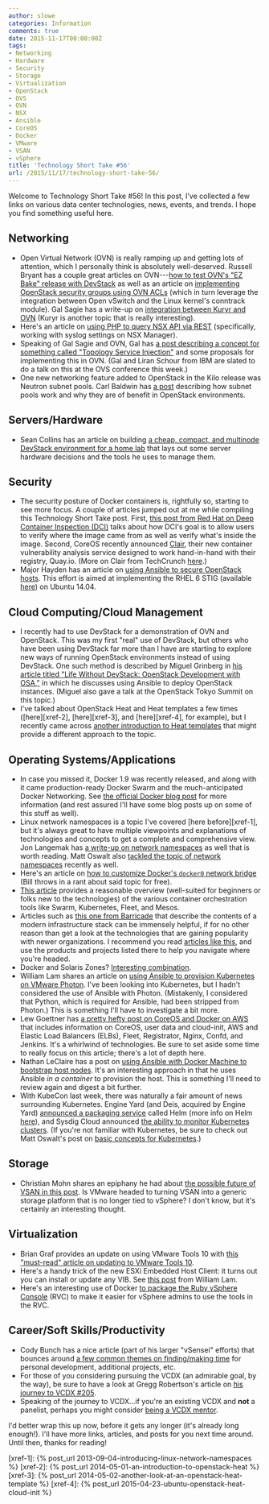```yaml
---
author: slowe
categories: Information
comments: true
date: 2015-11-17T00:00:00Z
tags:
- Networking
- Hardware
- Security
- Storage
- Virtualization
- OpenStack
- OVS
- OVN
- NSX
- Ansible
- CoreOS
- Docker
- VMware
- VSAN
- vSphere
title: 'Technology Short Take #56'
url: /2015/11/17/technology-short-take-56/
---
```


Welcome to Technology Short Take #56! In this post, I've collected a few links on various data center technologies, news, events, and trends. I hope you find something useful here.

## Networking

* Open Virtual Network (OVN) is really ramping up and getting lots of attention, which I personally think is absolutely well-deserved. Russell Bryant has a couple great articles on OVN---[how to test OVN's "EZ Bake" release with DevStack][link-3] as well as an article on [implementing OpenStack security groups using OVN ACLs][link-4] (which in turn leverage the integration between Open vSwitch and the Linux kernel's conntrack module). Gal Sagie has a write-up on [integration between Kuryr and OVN][link-5] (Kuryr is another topic that is really interesting).
* Here's an article on [using PHP to query NSX API via REST][link-20] (specifically, working with syslog settings on NSX Manager).
* Speaking of Gal Sagie and OVN, Gal has [a post describing a concept for something called "Topology Service Injection"][link-21] and some proposals for implementing this in OVN. (Gal and Liran Schour from IBM are slated to do a talk on this at the OVS conference this week.)
* One new networking feature added to OpenStack in the Kilo release was Neutron subnet pools. Carl Baldwin has [a post][link-33] describing how subnet pools work and why they are of benefit in OpenStack environments.

## Servers/Hardware

* Sean Collins has an article on building [a cheap, compact, and multinode DevStack environment for a home lab][link-27] that lays out some server hardware decisions and the tools he uses to manage them.

## Security

* The security posture of Docker containers is, rightfully so, starting to see more focus. A couple of articles jumped out at me while compiling this Technology Short Take post. First, [this post from Red Hat on Deep Container Inspection (DCI)][link-18] talks about how DCI's goal is to allow users to verify where the image came from as well as verify what's inside the image. Second, CoreOS recently announced [Clair][link-19], their new container vulnerability analysis service designed to work hand-in-hand with their registry, Quay.io. (More on Clair from TechCrunch [here][link-28].)
* Major Hayden has an article on [using Ansible to secure OpenStack hosts][link-23]. This effort is aimed at implementing the RHEL 6 STIG (available [here][link-24]) on Ubuntu 14.04.

## Cloud Computing/Cloud Management

* I recently had to use DevStack for a demonstration of OVN and OpenStack. This was my first "real" use of DevStack, but others who have been using DevStack far more than I have are starting to explore new ways of running OpenStack environments instead of using DevStack. One such method is described by Miguel Grinberg in [his article titled "Life Without DevStack: OpenStack Development with OSA,"][link-8] in which he discusses using Ansible to deploy OpenStack instances. (Miguel also gave a talk at the OpenStack Tokyo Summit on this topic.)
* I've talked about OpenStack Heat and Heat templates a few times ([here][xref-2], [here][xref-3], and [here][xref-4], for example), but I recently came across [another introduction to Heat templates][link-36] that might provide a different approach to the topic.

## Operating Systems/Applications

* In case you missed it, Docker 1.9 was recently released, and along with it came production-ready Docker Swarm and the much-anticipated Docker Networking. See [the official Docker blog post][link-12] for more information (and rest assured I'll have some blog posts up on some of this stuff as well).
* Linux network namespaces is a topic I've covered [here before][xref-1], but it's always great to have multiple viewpoints and explanations of technologies and concepts to get a complete and comprehensive view. Jon Langemak has [a write-up on network namespaces][link-1] as well that is worth reading. Matt Oswalt also [tackled the topic of network namespaces][link-35] recently as well.
* Here's an article on [how to customize Docker's `docker0` network bridge][link-2] (Bill throws in a rant about said topic for free).
* [This article][link-6] provides a reasonable overview (well-suited for beginners or folks new to the technologies) of the various container orchestration tools like Swarm, Kubernetes, Fleet, and Mesos.
* Articles such as [this one from Barricade][link-9] that describe the contents of a modern infrastructure stack can be immensely helpful, if for no other reason than get a look at the technologies that are gaining popularity with newer organizations. I recommend you read [articles like this][link-10], and use the products and projects listed there to help you navigate where you're headed.
* Docker and Solaris Zones? [Interesting combination][link-14].
* William Lam shares an article on [using Ansible to provision Kubernetes on VMware Photon][link-16]. I've been looking into Kubernetes, but I hadn't considered the use of Ansible with Photon. (Mistakenly, I considered that Python, which is required for Ansible, had been stripped from Photon.) This is something I'll have to investigate a bit more.
* Lew Goettner has [a pretty hefty post on CoreOS and Docker on AWS][link-25] that includes information on CoreOS, user data and cloud-init, AWS and Elastic Load Balancers (ELBs), Fleet, Registrator, Nginx, Confd, and Jenkins. It's a whirlwind of technologies. Be sure to set aside some time to really focus on this article; there's a lot of depth here.
* Nathan LeClaire has a post on [using Ansible with Docker Machine to bootstrap host nodes][link-26]. It's an interesting approach in that he uses Ansible _in a container_ to provision the host. This is something I'll need to review again and digest a bit further.
* With KubeCon last week, there was naturally a fair amount of news surrounding Kubernetes. Engine Yard (and Deis, acquired by Engine Yard) [announced a packaging service][link-29] called Helm (more info on Helm [here][link-30]), and Sysdig Cloud announced [the ability to monitor Kubernetes clusters][link-31]. (If you're not familiar with Kubernetes, be sure to check out Matt Oswalt's post on [basic concepts for Kubernetes][link-32].)

## Storage

* Christian Mohn shares an epiphany he had about [the possible future of VSAN in this post][link-13]. Is VMware headed to turning VSAN into a generic storage platform that is no longer tied to vSphere? I don't know, but it's certainly an interesting thought.

## Virtualization

* Brian Graf provides an update on using VMware Tools 10 with [this "must-read" article on updating to VMware Tools 10][link-15].
* Here's a handy trick of the new ESXi Embedded Host Client: it turns out you can install or update any VIB. See [this post][link-22] from William Lam.
* Here's an interesting use of Docker [to package the Ruby vSphere Console][link-34] (RVC) to make it easier for vSphere admins to use the tools in the RVC.

## Career/Soft Skills/Productivity

* Cody Bunch has a nice article (part of his larger "vSensei" efforts) that bounces around [a few common themes on finding/making time][link-7] for personal development, additional projects, etc.
* For those of you considering pursuing the VCDX (an admirable goal, by the way), be sure to have a look at Gregg Robertson's article on [his journey to VCDX #205][link-11].
* Speaking of the journey to VCDX...if you're an existing VCDX and **not** a panelist, perhaps you might consider [being a VCDX mentor][link-17].

I'd better wrap this up now, before it gets any longer (it's already long enough!). I'll have more links, articles, and posts for you next time around. Until then, thanks for reading!



[link-1]: http://www.dasblinkenlichten.com/an-introduction-to-network-namespaces/
[link-2]: https://blog.plein.org/2015/08/11/how-to-customize-docker0-network-options-in-docker/
[link-3]: http://blog.russellbryant.net/2015/05/14/an-ez-bake-ovn-for-openstack/
[link-4]: http://blog.russellbryant.net/2015/10/22/openstack-security-groups-using-ovn-acls/
[link-5]: http://galsagie.github.io/sdn/openstack/docker/kuryr/neutron/2015/10/10/kuryr-ovn/
[link-6]: http://radar.oreilly.com/2015/10/swarm-v-fleet-v-kubernetes-v-mesos.html
[link-7]: http://blog.codybunch.com/2015/11/02/vSensei-Finding-Time/
[link-8]: https://developer.rackspace.com/blog/life-without-devstack-openstack-development-with-osa/
[link-9]: https://blog.barricade.io/running-a-modern-infrastructure-stack/
[link-10]: https://segment.com/blog/rebuilding-our-infrastructure/
[link-11]: http://thesaffageek.co.uk/2015/10/30/vcdx-205/
[link-12]: https://blog.docker.com/2015/11/docker-1-9-production-ready-swarm-multi-host-networking/
[link-13]: http://vninja.net/virtualization/vmware-vsan-more-than-meets-the-eye/
[link-14]: https://blog.docker.com/2015/08/docker-oracle-solaris-zones/
[link-15]: https://blogs.vmware.com/vsphere/2015/11/updating-to-vmware-tools-10-must-read.html
[link-16]: http://www.virtuallyghetto.com/2015/11/using-ansible-to-provision-a-kubernetes-cluster-on-vmware-photon.html
[link-17]: http://www.simonlong.co.uk/blog/2015/11/03/vcdx-mentors-we-need-you/
[link-18]: http://rhelblog.redhat.com/2015/09/03/what-is-deep-container-inspection-dci-and-why-is-it-important/
[link-19]: https://github.com/coreos/clair
[link-20]: http://www.sneaku.com/2015/11/09/using-php-to-query-nsx-v-via-rest/
[link-21]: http://galsagie.github.io/sdn/nfv/openstack/ovs/dragonflow/2015/11/10/topology-service-injection/
[link-22]: http://www.virtuallyghetto.com/2015/11/neat-way-of-installing-or-updating-any-vib-using-just-the-esxi-embedded-host-client.html
[link-23]: http://www.ansible.com/blog/securing-openstack-hosts-with-ansible
[link-24]: http://iase.disa.mil/stigs/os/unix-linux/Pages/index.aspx
[link-25]: https://www.goettner.net/2015/coreos-and-docker-on-aws-revised/
[link-26]: http://nathanleclaire.com/blog/2015/11/10/using-ansible-with-docker-machine-to-bootstrap-host-nodes/
[link-27]: http://coreitpro.com/2015/11/11/devstack-home-lab-pt1.html
[link-28]: http://techcrunch.com/2015/11/13/coreos-launches-clair-an-open-source-tool-for-monitoring-container-security/
[link-29]: http://sdtimes.com/engine-yard-container-group-launches-kubernetes-packaging-system/
[link-30]: http://helm.sh
[link-31]: https://sysdig.com/monitoring-kubernetes-with-sysdig-cloud/
[link-32]: http://keepingitclassless.net/2015/11/kubernetes-basic-concepts/
[link-33]: http://blog.episodicgenius.com/post/neutron-subnet-pools/
[link-34]: http://www.virtuallyghetto.com/2015/11/docker-container-for-the-ruby-vsphere-console-rvc.html
[link-35]: http://keepingitclassless.net/2015/10/namespaces-new-access-layer/
[link-36]: http://captainkvm.com/2015/11/intro-to-heat-templates/
[xref-1]: {% post_url 2013-09-04-introducing-linux-network-namespaces %}
[xref-2]: {% post_url 2014-05-01-an-introduction-to-openstack-heat %}
[xref-3]: {% post_url 2014-05-02-another-look-at-an-openstack-heat-template %}
[xref-4]: {% post_url 2015-04-23-ubuntu-openstack-heat-cloud-init %}
